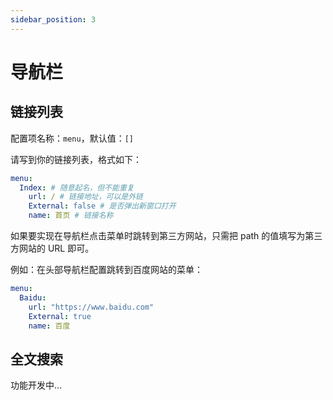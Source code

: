 ```yaml
---
sidebar_position: 3
---
```


# 导航栏

## 链接列表

配置项名称：`menu`，默认值：`[]`

请写到你的链接列表，格式如下：

```yaml title="_config.redefine.yml"
menu:
  Index: # 随意起名，但不能重复
    url: / # 链接地址，可以是外链
    External: false # 是否弹出新窗口打开
    name: 首页 # 链接名称
```

如果要实现在导航栏点击菜单时跳转到第三方网站，只需把 path 的值填写为第三方网站的 URL 即可。

例如：在头部导航栏配置跳转到百度网站的菜单：
    
```yaml title="_config.redefine.yml"
menu:
  Baidu:
    url: "https://www.baidu.com"
    External: true
    name: 百度
```

## 全文搜索

功能开发中...
